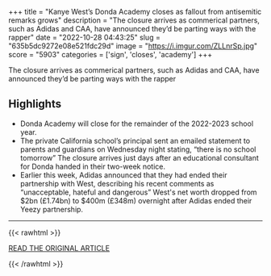 +++
title = "Kanye West’s Donda Academy closes as fallout from antisemitic remarks grows"
description = "The closure arrives as commerical partners, such as Adidas and CAA, have announced they’d be parting ways with the rapper"
date = "2022-10-28 04:43:25"
slug = "635b5dc9272e08e521fdc29d"
image = "https://i.imgur.com/ZLLnrSp.jpg"
score = "5903"
categories = ['sign', 'closes', 'academy']
+++

The closure arrives as commerical partners, such as Adidas and CAA, have announced they’d be parting ways with the rapper

## Highlights

- Donda Academy will close for the remainder of the 2022-2023 school year.
- The private California school’s principal sent an emailed statement to parents and guardians on Wednesday night stating, “there is no school tomorrow” The closure arrives just days after an educational consultant for Donda handed in their two-week notice.
- Earlier this week, Adidas announced that they had ended their partnership with West, describing his recent comments as “unacceptable, hateful and dangerous” West's net worth dropped from $2bn (£1.74bn) to $400m (£348m) overnight after Adidas ended their Yeezy partnership.

---

{{< rawhtml >}}
  <p class="article-category">
    <a target="_blank" href="https://www.independent.co.uk/news/world/americas/kanye-west-antisemitic-donda-academy-closure-b2211791.html">READ THE ORIGINAL ARTICLE</a>
  </p>
{{< /rawhtml >}}
